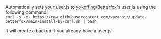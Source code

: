 Automatically sets your user.js to [yokoffing/Betterfox](https://github.com/yokoffing/Betterfox)'s user.js using the following command:  
```curl -s -o- https://raw.githubusercontent.com/vazanoir/update-betterfox/main/install-by-curl.sh | bash```

It will create a backup if you already have a user.js
